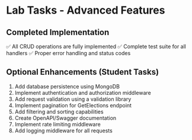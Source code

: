 # Lab Tasks - Advanced Features

## Completed Implementation
✅ All CRUD operations are fully implemented
✅ Complete test suite for all handlers
✅ Proper error handling and status codes

## Optional Enhancements (Student Tasks)
1. Add database persistence using MongoDB
2. Implement authentication and authorization middleware
3. Add request validation using a validation library
4. Implement pagination for GetElections endpoint
5. Add filtering and sorting capabilities
6. Create OpenAPI/Swagger documentation
7. Implement rate limiting middleware
8. Add logging middleware for all requests
